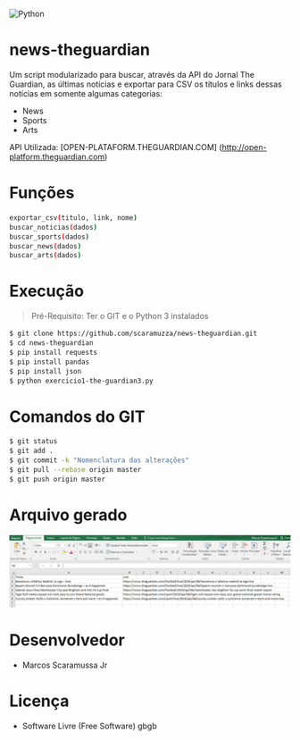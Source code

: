 
![Python](https://www.python.org/static/img/python-logo@2x.png)

# news-theguardian

Um script modularizado para buscar, através da API do Jornal The Guardian, as últimas notícias e exportar para CSV os títulos e links dessas notícias em somente algumas categorias:

- News
- Sports
- Arts

API Utilizada: [OPEN-PLATAFORM.THEGUARDIAN.COM] (http://open-platform.theguardian.com)

# Funções
```sh
exportar_csv(titulo, link, nome)
buscar_noticias(dados)
buscar_sports(dados)
buscar_news(dados)
buscar_arts(dados)
```

# Execução
> Pré-Requisito: Ter o GIT e o Python 3 instalados
```sh
$ git clone https://github.com/scaramuzza/news-theguardian.git
$ cd news-theguardian
$ pip install requests
$ pip install pandas
$ pip install json
$ python exercicio1-the-guardian3.py
```

# Comandos do GIT
```sh
$ git status
$ git add .
$ git commit -k "Nomenclatura das alterações"
$ git pull --rebase origin master
$ git push origin master
```

# Arquivo gerado
![Aplicação - Para filtro de SPORTS](Capturar.PNG)

# Desenvolvedor

- Marcos Scaramussa Jr

# Licença

- Software Livre (Free Software) gbgb
